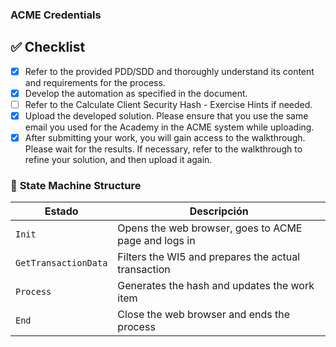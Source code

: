 ### ACME Credentials
## ✅ Checklist

- [x] Refer to the provided PDD/SDD and thoroughly understand its content and requirements for the process.  
- [x] Develop the automation as specified in the document.  
- [ ] Refer to the Calculate Client Security Hash - Exercise Hints if needed.  
- [x] Upload the developed solution. Please ensure that you use the same email you used for the Academy in the ACME system while uploading.  
- [x] After submitting your work, you will gain access to the walkthrough. Please wait for the results. If necessary, refer to the walkthrough to refine your solution, and then upload it again. 
### 🧩 **State Machine Structure**

| Estado               | Descripción                                          |
| -------------------- | ---------------------------------------------------- |
| `Init`               | Opens the web browser, goes to ACME page and logs in |
| `GetTransactionData` | Filters the WI5 and prepares the actual transaction  |
| `Process`            | Generates the hash and updates the work item         |
| `End`                | Close the web browser and ends the process           |
